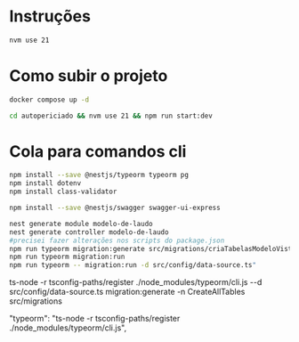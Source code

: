 # Instruções

```bash
nvm use 21
```

# Como subir o projeto

```bash
docker compose up -d

cd autopericiado && nvm use 21 && npm run start:dev
```

# Cola para comandos cli

```bash
npm install --save @nestjs/typeorm typeorm pg
npm install dotenv
npm install class-validator 

npm install --save @nestjs/swagger swagger-ui-express

nest generate module modelo-de-laudo
nest generate controller modelo-de-laudo
#precisei fazer alterações nos scripts do package.json
npm run typeorm migration:generate src/migrations/criaTabelasModeloVistoria
npm run typeorm migration:run
npm run typeorm -- migration:run -d src/config/data-source.ts"
```
 ts-node -r tsconfig-paths/register ./node_modules/typeorm/cli.js --d src/config/data-source.ts migration:generate -n CreateAllTables src/migrations

"typeorm": "ts-node -r tsconfig-paths/register ./node_modules/typeorm/cli.js",